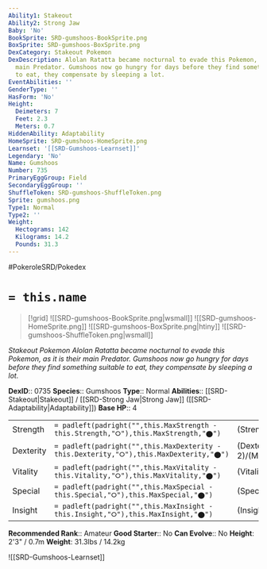```yaml
---
Ability1: Stakeout
Ability2: Strong Jaw
Baby: 'No'
BookSprite: SRD-gumshoos-BookSprite.png
BoxSprite: SRD-gumshoos-BoxSprite.png
DexCategory: Stakeout Pokemon
DexDescription: Alolan Ratatta became nocturnal to evade this Pokemon, as it is their
  main Predator. Gumshoos now go hungry for days before they find something suitable
  to eat, they compensate by sleeping a lot.
EventAbilities: ''
GenderType: ''
HasForm: 'No'
Height:
  Deimeters: 7
  Feet: 2.3
  Meters: 0.7
HiddenAbility: Adaptability
HomeSprite: SRD-gumshoos-HomeSprite.png
Learnset: '[[SRD-Gumshoos-Learnset]]'
Legendary: 'No'
Name: Gumshoos
Number: 735
PrimaryEggGroup: Field
SecondaryEggGroup: ''
ShuffleToken: SRD-gumshoos-ShuffleToken.png
Sprite: gumshoos.png
Type1: Normal
Type2: ''
Weight:
  Hectograms: 142
  Kilograms: 14.2
  Pounds: 31.3
---
```


#PokeroleSRD/Pokedex

# `= this.name`

> [!grid]
> ![[SRD-gumshoos-BookSprite.png|wsmall]]
> ![[SRD-gumshoos-HomeSprite.png]]
> ![[SRD-gumshoos-BoxSprite.png|htiny]]
> ![[SRD-gumshoos-ShuffleToken.png|wsmall]]


*Stakeout Pokemon*
*Alolan Ratatta became nocturnal to evade this Pokemon, as it is their main Predator. Gumshoos now go hungry for days before they find something suitable to eat, they compensate by sleeping a lot.*

**DexID**:: 0735
**Species**:: Gumshoos
**Type**:: Normal
**Abilities**:: [[SRD-Stakeout|Stakeout]] / [[SRD-Strong Jaw|Strong Jaw]] ([[SRD-Adaptability|Adaptability]])
**Base HP**:: 4

|           |                                                                                        |                                          |
| --------- | -------------------------------------------------------------------------------------- | ---------------------------------------- |
| Strength  | `= padleft(padright("",this.MaxStrength - this.Strength,"⭘"),this.MaxStrength,"⬤")`    | (Strength::3)/(MaxStrength::6)   |
| Dexterity | `= padleft(padright("",this.MaxDexterity - this.Dexterity,"⭘"),this.MaxDexterity,"⬤")` | (Dexterity:: 2)/(MaxDexterity::4) |
| Vitality  | `= padleft(padright("",this.MaxVitality - this.Vitality,"⭘"),this.MaxVitality,"⬤")`    | (Vitality::2)/(MaxVitality::4)   |
| Special   | `= padleft(padright("",this.MaxSpecial - this.Special,"⭘"),this.MaxSpecial,"⬤")`       | (Special::2)/(MaxSpecial::4)     |
| Insight   | `= padleft(padright("",this.MaxInsight - this.Insight,"⭘"),this.MaxInsight,"⬤")`       | (Insight::2)/(MaxInsight::4)     |


**Recommended Rank**:: Amateur
**Good Starter**:: No
**Can Evolve**:: No
**Height**: 2'3" / 0.7m
**Weight**: 31.3lbs / 14.2kg

![[SRD-Gumshoos-Learnset]]